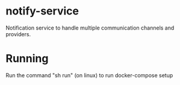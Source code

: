 # notify-service
Notification service to handle multiple communication channels and providers.

# Running
Run the command "sh run" (on linux) to run docker-compose setup